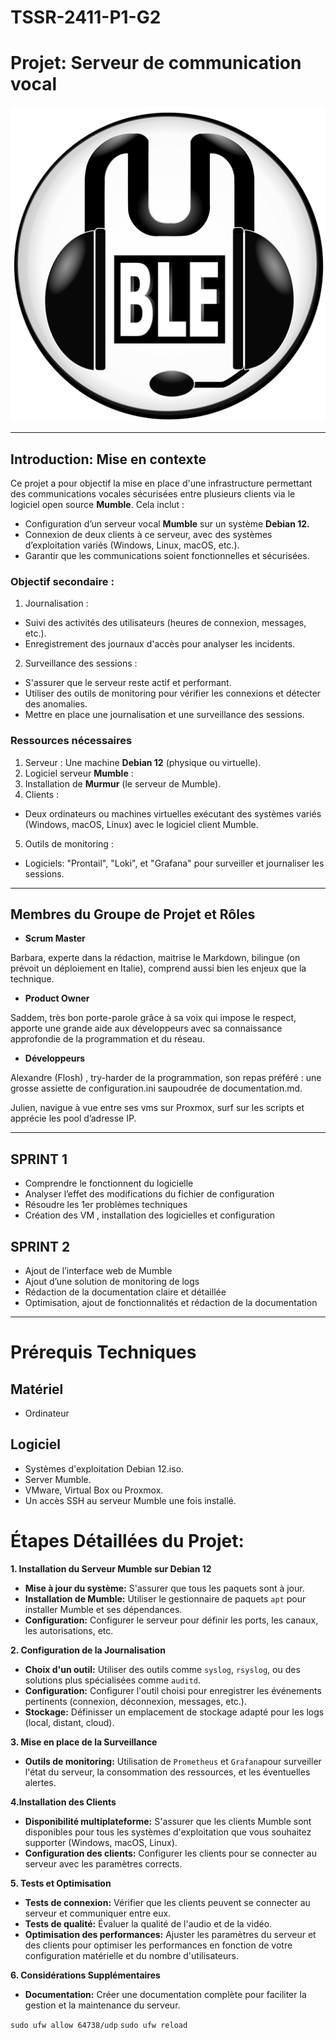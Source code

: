 # TSSR-2411-P1-G2

# Projet: Serveur de communication vocal 



![](Ressources/Icons_mumble.svg.png)


---
## **Introduction: Mise en contexte**
Ce projet a pour objectif la mise en place d'une infrastructure permettant des communications vocales sécurisées entre plusieurs clients via le logiciel open source **Mumble**. 
Cela inclut :
* Configuration d’un serveur vocal **Mumble** sur un système **Debian 12.**
* Connexion de deux clients à ce serveur, avec des systèmes d’exploitation variés (Windows, Linux, macOS, etc.).
* Garantir que les communications soient fonctionnelles et sécurisées.

### **Objectif secondaire** :
1. Journalisation :
* Suivi des activités des utilisateurs (heures de connexion, messages, etc.).
* Enregistrement des journaux d'accès pour analyser les incidents.
2. Surveillance des sessions :
* S'assurer que le serveur reste actif et performant.
* Utiliser des outils de monitoring pour vérifier les connexions et détecter des anomalies.
* Mettre en place une journalisation et une surveillance des sessions.

### **Ressources nécessaires**
1. Serveur : Une machine **Debian 12** (physique ou virtuelle).
2. Logiciel serveur **Mumble** :
3. Installation de **Murmur** (le serveur de Mumble).
4. Clients :
* Deux ordinateurs ou machines virtuelles exécutant des systèmes variés (Windows, macOS, Linux) avec le logiciel client Mumble.
5. Outils de monitoring :
* Logiciels: "Prontail", "Loki", et "Grafana" pour surveiller et journaliser les sessions.

---

## **Membres du Groupe de Projet et Rôles**
- **Scrum Master**

Barbara, experte dans la rédaction, maitrise le Markdown, bilingue (on prévoit un déploiement en Italie), comprend aussi bien les enjeux que la technique.

- **Product Owner**

Saddem, très bon porte-parole grâce à sa voix qui impose le respect, apporte une grande aide aux développeurs avec sa connaissance approfondie de la programmation et du réseau.

- **Développeurs**

Alexandre (Flosh) , try-harder de la programmation, son repas préféré : une grosse assiette de configuration.ini saupoudrée de documentation.md.

Julien, navigue à vue entre ses vms sur Proxmox, surf sur les scripts et apprécie les pool d’adresse IP.

---

## **SPRINT 1**
- Comprendre le fonctionnent du logicielle
- Analyser l’effet des modifications du fichier de configuration
- Résoudre les 1er problèmes techniques
- Création des VM , installation des logicielles et configuration

## **SPRINT 2**
- Ajout de l’interface web de Mumble
- Ajout d’une solution de monitoring de logs
- Rédaction de la documentation claire et détaillée
- Optimisation, ajout de fonctionnalités et rédaction de la documentation

---

# **Prérequis Techniques**

## Matériel
* Ordinateur

## Logiciel
* Systèmes d'exploitation Debian 12.iso.
* Server Mumble.
* VMware, Virtual Box ou Proxmox.
* Un accès SSH au serveur Mumble une fois installé.

# **Étapes Détaillées du Projet**:
**1. Installation du Serveur Mumble sur Debian 12**
- **Mise à jour du système:** S'assurer que tous les paquets sont à jour.
- **Installation de Mumble:** Utiliser le gestionnaire de paquets `apt` pour installer Mumble et ses dépendances.
- **Configuration:** Configurer le serveur pour définir les ports, les canaux, les autorisations, etc.

**2. Configuration de la Journalisation**
- **Choix d'un outil:** Utiliser des outils comme `syslog`, `rsyslog`, ou des solutions plus spécialisées comme `auditd`.
- **Configuration:** Configurer l'outil choisi pour enregistrer les événements pertinents (connexion, déconnexion, messages, etc.).
- **Stockage:** Définisser un emplacement de stockage adapté pour les logs (local, distant, cloud).

**3. Mise en place de la Surveillance**
- **Outils de monitoring:** Utilisation de  `Prometheus` et `Grafana`pour surveiller l'état du serveur, la consommation des ressources, et les éventuelles alertes.

**4.Installation des Clients**
- **Disponibilité multiplateforme:** S'assurer que les clients Mumble sont disponibles pour tous les systèmes d'exploitation que vous souhaitez supporter (Windows, macOS, Linux).
- **Configuration des clients:** Configurer les clients pour se connecter au serveur avec les paramètres corrects.

**5. Tests et Optimisation**
- **Tests de connexion:** Vérifier que les clients peuvent se connecter au serveur et communiquer entre eux.
- **Tests de qualité:** Évaluer la qualité de l'audio et de la vidéo.
- **Optimisation des performances:** Ajuster les paramètres du serveur et des clients pour optimiser les performances en fonction de votre configuration matérielle et du nombre d'utilisateurs.

**6. Considérations Supplémentaires**
- **Documentation:** Créer une documentation complète pour faciliter la gestion et la maintenance du serveur.
 



`sudo ufw allow 64738/udp`
`sudo ufw reload`
